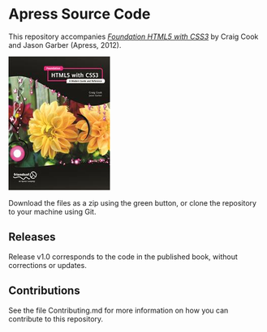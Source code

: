 # Apress Source Code

This repository accompanies [*Foundation HTML5 with CSS3*](http://www.apress.com/9781430238768) by Craig Cook and Jason Garber (Apress, 2012).

![Cover image](9781430238768.jpg)

Download the files as a zip using the green button, or clone the repository to your machine using Git.

## Releases

Release v1.0 corresponds to the code in the published book, without corrections or updates.

## Contributions

See the file Contributing.md for more information on how you can contribute to this repository.
